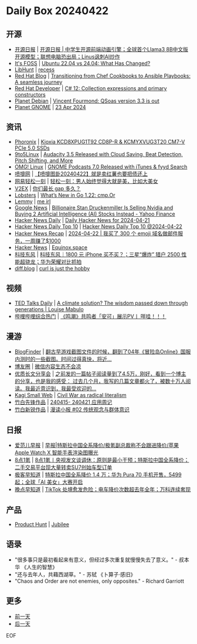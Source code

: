 # Daily Box 20240422

## 开源
- [开源日报](https://www.oschina.net/news/column?columnId=25) | [开源日报 | 中学生开源前端动画引擎；全球首个Llama3 8B中文版开源模型；联想电脑恐出局；Linus讽刺AI炒作](https://www.oschina.net/news/288948)
- [It's FOSS](https://itsfoss.com/) | [Ubuntu 22.04 vs 24.04: What Has Changed?](https://itsfoss.com/ubuntu-24-04-vs-22-04/)
- [LibHunt](https://www.libhunt.com/) | [recess](https://www.libhunt.com/r/yakkomajuri/recess)
- [Red Hat Blog](https://www.redhat.com/en/blog) | [Transitioning from Chef Cookbooks to Ansible Playbooks: A seamless journey](https://www.redhat.com/en/blog/transitioning-chef-cookbooks-ansible-playbooks-seamless-journey)
- [Red Hat Developer](https://developers.redhat.com/) | [C# 12: Collection expressions and primary constructors](https://developers.redhat.com/articles/2024/04/22/c-12-collection-expressions-and-primary-constructors)
- [Planet Debian](https://planet.debian.org/) | [Vincent Fourmond: QSoas version 3.3 is out](https://vince-debian.blogspot.com/2024/04/qsoas-version-33-is-out.html)
- [Planet GNOME](https://planet.gnome.org/) | [23 Apr 2024](https://tirania.org/blog/archive/2024/Apr-23.html)

## 资讯
- [Phoronix](https://www.phoronix.com/) | [Kioxia KCD8XPUG1T92 CD8P-R & KCMYXVUG3T20 CM7-V PCIe 5.0 SSDs](https://www.phoronix.com/review/kioxia-pcie5-cd8p-cm7v-ssds)
- [9to5Linux](https://9to5linux.com/) | [Audacity 3.5 Released with Cloud Saving, Beat Detection, Pitch Shifting, and More](https://9to5linux.com/audacity-3-5-released-with-cloud-saving-beat-detection-pitch-shifting-and-more)
- [OMG! Linux](https://www.omglinux.com/) | [GNOME Podcasts 7.0 Released with iTunes & fyyd Search](https://www.omglinux.com/gnome-podcasts-7-0-released-with-itunes-podcast-search/)
- [喷嚏网](http://www.dapenti.com/blog/blog.asp?subjectid=70&name=xilei) | [【喷嚏图卦20240422】就是卖红薯也要把债还上](http://www.dapenti.com/blog/more.asp?name=xilei&id=178186)
- [网易轻松一刻](https://m.163.com/touch/exclusive/sub/qsyk) | [轻松一刻：男人始终觉得大就是美，比如大美女](https://m.163.com/news/article/J0DAO9MU000181BR.html)
- [V2EX](https://www.v2ex.com/) | [你们最长 gap 多久？](https://www.v2ex.com/t/1034672)
- [Lobsters](https://lobste.rs/) | [What’s New in Go 1.22: cmp.Or](https://lobste.rs/s/5mtkev/what_s_new_go_1_22_cmp)
- [Lemmy](https://lemmy.world/?dataType=Post&listingType=All&page=1&sort=TopDay) | [me irl](https://lemmy.world/pictrs/image/7255ae10-43ea-4d66-962b-5d7de59e5466.png)
- [Google News](https://news.google.com/topics/CAAqJggKIiBDQkFTRWdvSUwyMHZNRGRqTVhZU0FtVnVHZ0pWVXlnQVAB/sections/CAQiQ0NCQVNMQW9JTDIwdk1EZGpNWFlTQW1WdUdnSlZVeUlOQ0FRYUNRb0hMMjB2TUcxcmVpb0pFZ2N2YlM4d2JXdDZLQUEqKggAKiYICiIgQ0JBU0Vnb0lMMjB2TURkak1YWVNBbVZ1R2dKVlV5Z0FQAVAB) | [Billionaire Stan Druckenmiller Is Selling Nvidia and Buying 2 Artificial Intelligence (AI) Stocks Instead - Yahoo Finance](https://news.google.com/rss/articles/CBMiW2h0dHBzOi8vZmluYW5jZS55YWhvby5jb20vbmV3cy9iaWxsaW9uYWlyZS1zdGFuLWRydWNrZW5taWxsZXItc2VsbGluZy1udmlkaWEtMDkyNDAwMzczLmh0bWzSAQA?oc=5)
- [Hacker News Daily](https://www.daemonology.net/hn-daily/) | [Daily Hacker News for 2024-04-21](https://www.daemonology.net/hn-daily/2024-04-21.html)
- [Hacker News Daily Top 10](https://github.com/headllines/hackernews-daily) | [Hacker News Daily Top 10 @2024-04-22](https://github.com/headllines/hackernews-daily/issues/1378)
- [Hacker News Recap](https://www.xiaoyuzhoufm.com/podcast/6456fdfc0a8e51c73e68d0cd) | [2024-04-22 | 我买了 300 个 emoji 域名做邮件服务，一周赚了$1000](https://www.xiaoyuzhoufm.com/episode/6625c583200abebe6e5e0e98)
- [Hacker News](https://news.ycombinator.com/front) | [Equinox.space](https://news.ycombinator.com/item?id=40113013)
- [科技东风](https://m.smzdm.com/tag/tn0400v/) | [科技东风｜1800 元 iPhone 买不买？；三星“爆炸” 猎户 2500 性能超骁龙；华为荣耀对比抓拍](https://post.m.smzdm.com/p/arre768x/)
- [diff.blog](https://diff.blog/) | [curl is just the hobby](https://diff.blog/post/curl-is-just-the-hobby-174411/)

## 视频
- [TED Talks Daily](https://www.ted.com/talks) | [A climate solution? The wisdom passed down through generations | Louise Mabulo](https://www.ted.com/talks/louise_mabulo_a_climate_solution_the_wisdom_passed_down_through_generations?rss)
- [哔哩哔哩综合热门](https://www.bilibili.com/v/popular/all/) | [《鸣潮》共鸣者「安可」展示PV丨 咩哇！！！](https://b23.tv/BV14Z421n7dX)

## 漫游
- [BlogFinder](https://bf.zzxworld.com/) | [翻古早游戏截图文件的时候，翻到了04年《冒险岛Online》国服内测时的一些截图。时间过得真快，将近...](https://www.wikimoe.com/post/pvvhxyn3?utm_source=blogfinder)
- [博友圈](https://www.boyouquan.com/home) | [微信内容生态不会凉](https://www.boyouquan.com/go?from=feed&link=https%3A%2F%2Fxingbianren.cn%2Fpost%2F207.html)
- [优质长文分享会](https://m.okjike.com/topics/56d2fabe7cb3331100467e2b) | [之前发的一篇帖子阅读量到了4.5万，刚好，看到一个博主的分享，也是我的感受： 过去几个月，我写的几篇文章都火了，被数十万人阅读。我最近意识到，我最受欢迎的...](https://mp.weixin.qq.com/s/qH8c6OT3od0SuJI_BiHDBA)
- [Kagi Small Web](https://kagi.com/smallweb) | [Civil War as radical literalism](https://economistwritingeveryday.com/2024/04/22/civil-war-as-radical-literalism/)
- [竹白先锋作品](https://www.zhubai.wiki/) | [240415- 240421 应用周记](https://open.zhubai.wiki/a/l/t/z/pl/flyhink/2394137147030036480)
- [竹白新锐作品](https://www.zhubai.wiki/) | [漫读小报 #02 传统观念与群体意识](https://open.zhubai.wiki/a/l/t/z/pl/ivone/2394075370326044672)

## 日报
- [爱范儿早报](https://www.ifanr.com/category/ifanrnews) | [早报|特斯拉中国全系降价/极氪副总裁称不会跟进降价/苹果 Apple Watch X 智能手表渲染图曝光](https://www.ifanr.com/1582372)
- [8点1氪](https://36kr.com/user/5652071) | [8点1氪丨央视发文谈调休：原则是最小干预；特斯拉中国全系降价；二手交易平台现大量转卖SU7创始车型订单](https://36kr.com/p/2743864464583177)
- [极客早知道](https://www.geekpark.net/column/74) | [特斯拉中国全系降价 1.4 万；华为 Pura 70 手机开售，5499 起；全球「AI 美女」大赛开启](https://www.geekpark.net/news/334011)
- [晚点早知道](https://www.latepost.com/news/index?proma=3) | [TikTok 处境愈发危险；电车降价次数超去年全年；万科连续套现](https://www.latepost.com/news/dj_detail?id=2242)

## 产品
- [Product Hunt](https://www.producthunt.com) | [Jubilee](https://www.producthunt.com/posts/jubilee)

## 语录
- "很多事只是最初看起来有意义，但经过多次重复就慢慢失去了意义。" - 叔本华 《人生的智慧》
- "还与去年人，共藉西湖草。" - 苏轼 《卜算子·感旧》
- "Chaos and Order are not enemies, only opposites." - Richard Garriott

## 更多
- [前一天](daily-box-20240421.md)
- [后一天](daily-box-20240423.md)

EOF